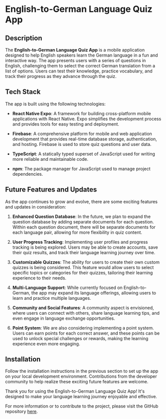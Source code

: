 # English-to-German Language Quiz App

## Description

The **English-to-German Language Quiz App** is a mobile application designed to help English speakers learn the German language in a fun and interactive way. The app presents users with a series of questions in English, challenging them to select the correct German translation from a list of options. Users can test their knowledge, practice vocabulary, and track their progress as they advance through the quiz.

## Tech Stack

The app is built using the following technologies:

- **React Native Expo**: A framework for building cross-platform mobile applications with React Native. Expo simplifies the development process and provides tools for easy testing and deployment.

- **Firebase**: A comprehensive platform for mobile and web application development that provides real-time database storage, authentication, and hosting. Firebase is used to store quiz questions and user data.

- **TypeScript**: A statically typed superset of JavaScript used for writing more reliable and maintainable code.

- **npm**: The package manager for JavaScript used to manage project dependencies.

## Future Features and Updates

As the app continues to grow and evolve, there are some exciting features and updates in consideration:

1. **Enhanced Question Database**: In the future, we plan to expand the question database by adding separate documents for each question. Within each question document, there will be separate documents for each language pair, allowing for more flexibility in quiz content.

2. **User Progress Tracking**: Implementing user profiles and progress tracking is being explored. Users may be able to create accounts, save their quiz results, and track their language learning journey over time.

3. **Customizable Quizzes**: The ability for users to create their own custom quizzes is being considered. This feature would allow users to select specific topics or categories for their quizzes, tailoring their learning experience to their needs.

4. **Multi-Language Support**: While currently focused on English-to-German, the app may expand its language offerings, allowing users to learn and practice multiple languages.

5. **Community and Social Features**: A community aspect is envisioned, where users can connect with others, share language learning tips, and even engage in language exchange opportunities.

6. **Point System**: We are also considering implementing a point system. Users can earn points for each correct answer, and these points can be used to unlock special challenges or rewards, making the learning experience even more engaging.

## Installation

Follow the installation instructions in the previous section to set up the app on your local development environment. Contributions from the developer community to help realize these exciting future features are welcome.

Thank you for using the English-to-German Language Quiz App! It's designed to make your language learning journey enjoyable and effective.

For more information or to contribute to the project, please visit the GitHub repository [here](https://github.com/c1008h/learnlanguages).
